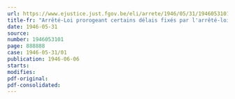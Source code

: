```yaml
---
url: https://www.ejustice.just.fgov.be/eli/arrete/1946/05/31/1946053101/justel
title-fr: "Arrêté-Loi prorogeant certains délais fixés par l'arrêté-loi du 8 mai 1944 relatif aux fonctions"
date: 1946-05-31
source:
number: 1946053101
page: 888888
case: 1946-05-31/01
publication: 1946-06-06
starts:
modifies:
pdf-original:
pdf-consolidated:
---
```


